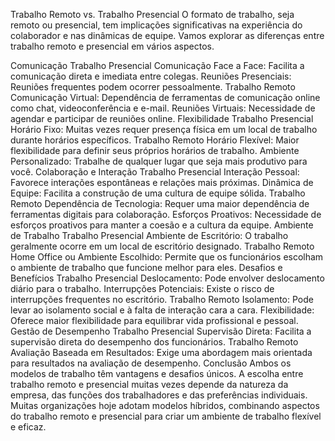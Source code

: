 Trabalho Remoto vs. Trabalho Presencial
O formato de trabalho, seja remoto ou presencial, tem implicações significativas na experiência do colaborador e nas dinâmicas de equipe. Vamos explorar as diferenças entre trabalho remoto e presencial em vários aspectos.

Comunicação
Trabalho Presencial
Comunicação Face a Face: Facilita a comunicação direta e imediata entre colegas.
Reuniões Presenciais: Reuniões frequentes podem ocorrer pessoalmente.
Trabalho Remoto
Comunicação Virtual: Dependência de ferramentas de comunicação online como chat, videoconferência e e-mail.
Reuniões Virtuais: Necessidade de agendar e participar de reuniões online.
Flexibilidade
Trabalho Presencial
Horário Fixo: Muitas vezes requer presença física em um local de trabalho durante horários específicos.
Trabalho Remoto
Horário Flexível: Maior flexibilidade para definir seus próprios horários de trabalho.
Ambiente Personalizado: Trabalhe de qualquer lugar que seja mais produtivo para você.
Colaboração e Interação
Trabalho Presencial
Interação Pessoal: Favorece interações espontâneas e relações mais próximas.
Dinâmica de Equipe: Facilita a construção de uma cultura de equipe sólida.
Trabalho Remoto
Dependência de Tecnologia: Requer uma maior dependência de ferramentas digitais para colaboração.
Esforços Proativos: Necessidade de esforços proativos para manter a coesão e a cultura da equipe.
Ambiente de Trabalho
Trabalho Presencial
Ambiente de Escritório: O trabalho geralmente ocorre em um local de escritório designado.
Trabalho Remoto
Home Office ou Ambiente Escolhido: Permite que os funcionários escolham o ambiente de trabalho que funcione melhor para eles.
Desafios e Benefícios
Trabalho Presencial
Deslocamento: Pode envolver deslocamento diário para o trabalho.
Interrupções Potenciais: Existe o risco de interrupções frequentes no escritório.
Trabalho Remoto
Isolamento: Pode levar ao isolamento social e à falta de interação cara a cara.
Flexibilidade: Oferece maior flexibilidade para equilibrar vida profissional e pessoal.
Gestão de Desempenho
Trabalho Presencial
Supervisão Direta: Facilita a supervisão direta do desempenho dos funcionários.
Trabalho Remoto
Avaliação Baseada em Resultados: Exige uma abordagem mais orientada para resultados na avaliação de desempenho.
Conclusão
Ambos os modelos de trabalho têm vantagens e desafios únicos. A escolha entre trabalho remoto e presencial muitas vezes depende da natureza da empresa, das funções dos trabalhadores e das preferências individuais. Muitas organizações hoje adotam modelos híbridos, combinando aspectos do trabalho remoto e presencial para criar um ambiente de trabalho flexível e eficaz.
